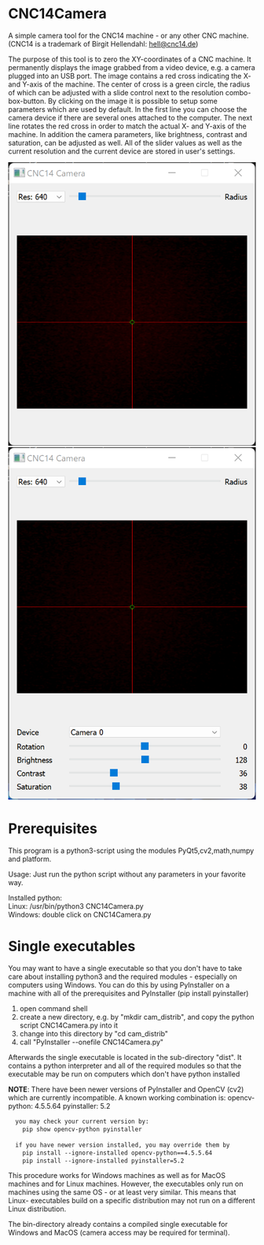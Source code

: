 # CNC14Camera
A simple camera tool for the CNC14 machine - or any other CNC machine.
(CNC14 is a trademark of Birgit Hellendahl: hell@cnc14.de)

The purpose of this tool is to zero the XY-coordinates of a CNC machine.
It permanently displays the image grabbed from a video device, e.g. a camera
plugged into an USB port. The image contains a red cross indicating the X-
and Y-axis of the machine. The center of cross is a green circle, the radius
of which can be adjusted with a slide control next to the resolution
combo-box-button.
By clicking on the image it is possible to setup some parameters which are
used by default. In the first line you can choose the camera device if there
are several ones attached to the computer.
The next line rotates the red cross in order to match the actual X-
and Y-axis of the machine. In addition the camera parameters, like brightness,
contrast and saturation, can be adjusted as well.
All of the slider values as well as the current resolution and the current
device are stored in user's settings.


![image](CNC14Camera.png "Default view")
![image](CNC14Camera_setup.png "Setup view")

# Prerequisites
This program is a python3-script using the modules PyQt5,cv2,math,numpy and
platform.

Usage: Just run the python script without any parameters in your favorite way.

Installed python:<br>
Linux: /usr/bin/python3 CNC14Camera.py<br>
Windows: double click on CNC14Camera.py<br>

# Single executables
You may want to have a single executable so that you don't have to take care
about installing python3 and the required modules - especially on computers
using Windows.
You can do this by using PyInstaller on a machine with all of the
prerequisites and PyInstaller (pip install pyinstaller)
1. open command shell
2. create a new directory, e.g. by "mkdir cam_distrib", and copy the python
   script CNC14Camera.py into it
3. change into this directory by "cd cam_distrib"
4. call "PyInstaller --onefile CNC14Camera.py"

Afterwards the single executable is located in the sub-directory "dist". 
It contains a python interpreter and all of the required modules so that
the executable may be run on computers which don't have python installed

**NOTE**: There have been newer versions of PyInstaller and OpenCV (cv2) which
      are currently incompatible. A known working combination is:
      opencv-python: 4.5.5.64
      pyinstaller: 5.2

      you may check your current version by:
        pip show opencv-python pyinstaller

      if you have newer version installed, you may override them by
        pip install --ignore-installed opencv-python==4.5.5.64
        pip install --ignore-installed pyinstaller=5.2

This procedure works for Windows machines as well as for MacOS machines
and for Linux machines. However, the executables only run on machines
using the same OS - or at least very similar. This means that Linux-
executables build on a specific distribution may not run on a different
Linux distribution.

The bin-directory already contains a compiled single executable for
Windows and MacOS (camera access may be required for terminal).
